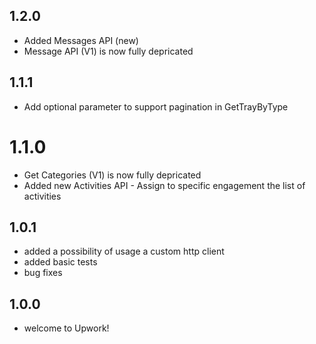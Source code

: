 ## 1.2.0
* Added Messages API (new)
* Message API (V1) is now fully depricated

## 1.1.1
* Add optional parameter to support pagination in GetTrayByType

# 1.1.0
* Get Categories (V1) is now fully depricated
* Added new Activities API - Assign to specific engagement the list of activities

## 1.0.1
* added a possibility of usage a custom http client
* added basic tests
* bug fixes

## 1.0.0
* welcome to Upwork!
